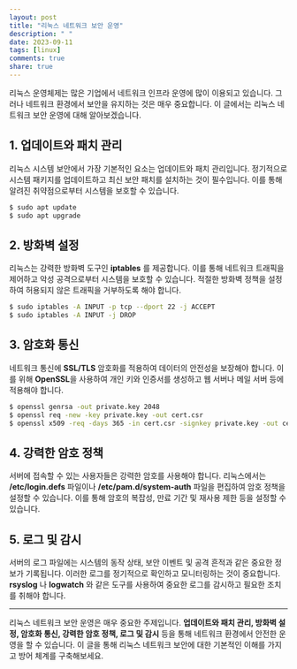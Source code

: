 ```yaml
---
layout: post
title: "리눅스 네트워크 보안 운영"
description: " "
date: 2023-09-11
tags: [linux]
comments: true
share: true
---
```


리눅스 운영체제는 많은 기업에서 네트워크 인프라 운영에 많이 이용되고 있습니다. 그러나 네트워크 환경에서 보안을 유지하는 것은 매우 중요합니다. 이 글에서는 리눅스 네트워크 보안 운영에 대해 알아보겠습니다.

## 1. 업데이트와 패치 관리

리눅스 시스템 보안에서 가장 기본적인 요소는 업데이트와 패치 관리입니다. 정기적으로 시스템 패키지를 업데이트하고 최신 보안 패치를 설치하는 것이 필수입니다. 이를 통해 알려진 취약점으로부터 시스템을 보호할 수 있습니다.

```bash
$ sudo apt update
$ sudo apt upgrade
```

## 2. 방화벽 설정

리눅스는 강력한 방화벽 도구인 **iptables** 를 제공합니다. 이를 통해 네트워크 트래픽을 제어하고 악성 공격으로부터 시스템을 보호할 수 있습니다. 적절한 방화벽 정책을 설정하여 허용되지 않은 트래픽을 거부하도록 해야 합니다.

```bash
$ sudo iptables -A INPUT -p tcp --dport 22 -j ACCEPT
$ sudo iptables -A INPUT -j DROP
```

## 3. 암호화 통신

네트워크 통신에 **SSL/TLS** 암호화를 적용하여 데이터의 안전성을 보장해야 합니다. 이를 위해 **OpenSSL**을 사용하여 개인 키와 인증서를 생성하고 웹 서버나 메일 서버 등에 적용해야 합니다.

```bash
$ openssl genrsa -out private.key 2048
$ openssl req -new -key private.key -out cert.csr
$ openssl x509 -req -days 365 -in cert.csr -signkey private.key -out certificate.crt
```

## 4. 강력한 암호 정책

서버에 접속할 수 있는 사용자들은 강력한 암호를 사용해야 합니다. 리눅스에서는 **/etc/login.defs** 파일이나 **/etc/pam.d/system-auth** 파일을 편집하여 암호 정책을 설정할 수 있습니다. 이를 통해 암호의 복잡성, 만료 기간 및 재사용 제한 등을 설정할 수 있습니다.

## 5. 로그 및 감시

서버의 로그 파일에는 시스템의 동작 상태, 보안 이벤트 및 공격 흔적과 같은 중요한 정보가 기록됩니다. 이러한 로그를 정기적으로 확인하고 모니터링하는 것이 중요합니다. **rsyslog** 나 **logwatch** 와 같은 도구를 사용하여 중요한 로그를 감시하고 필요한 조치를 취해야 합니다.

---

리눅스 네트워크 보안 운영은 매우 중요한 주제입니다. **업데이트와 패치 관리, 방화벽 설정, 암호화 통신, 강력한 암호 정책, 로그 및 감시** 등을 통해 네트워크 환경에서 안전한 운영을 할 수 있습니다. 이 글을 통해 리눅스 네트워크 보안에 대한 기본적인 이해를 가지고 방어 체계를 구축해보세요.